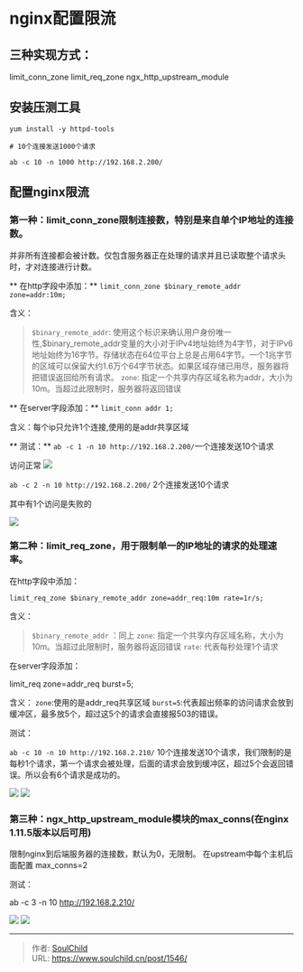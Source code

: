 # nginx配置限流

<!--more-->
## 三种实现方式：

limit_conn_zone
limit_req_zone
ngx_http_upstream_module



## 安装压测工具
```
yum install -y httpd-tools

# 10个连接发送1000个请求

ab -c 10 -n 1000 http://192.168.2.200/
```


## 配置nginx限流
### 第一种：limit_conn_zone限制连接数，特别是来自单个IP地址的连接数。
并非所有连接都会被计数。仅包含服务器正在处理的请求并且已读取整个请求头时，才对连接进行计数。

** 在http字段中添加：**
`limit_conn_zone $binary_remote_addr zone=addr:10m;`

含义：
> `$binary_remote_addr`: 使用这个标识来确认用户身份唯一性,$binary_remote_addr变量的大小对于IPv4地址始终为4字节，对于IPv6地址始终为16字节。存储状态在64位平台上总是占用64字节。一个1兆字节的区域可以保留大约1.6万个64字节状态。如果区域存储已用尽，服务器将把错误返回给所有请求。
>`zone`: 指定一个共享内存区域名称为addr，大小为10m。当超过此限制时，服务器将返回错误


** 在server字段添加：**
`limit_conn addr 1;`

含义：每个ip只允许1个连接,使用的是addr共享区域


** 测试：**
`ab -c 1 -n 10 http://192.168.2.200/`一个连接发送10个请求

访问正常
<img src="images/2b291f676588d1934a41ec97d0cf554a.png" />


`ab -c 2 -n 10 http://192.168.2.200/` 2个连接发送10个请求

其中有1个访问是失败的

<img src="images/d959feb814b7156290fa6658cb20e8c2.png" />


### 第二种：limit_req_zone，用于限制单一的IP地址的请求的处理速率。
在http字段中添加：

`limit_req_zone $binary_remote_addr zone=addr_req:10m rate=1r/s;`

含义：
> `$binary_remote_addr` ：同上
> `zone`: 指定一个共享内存区域名称，大小为10m。当超过此限制时，服务器将返回错误
> `rate`: 代表每秒处理1个请求



在server字段添加：

limit_req zone=addr_req burst=5;

含义：
`zone`:使用的是addr_req共享区域
`burst=5`:代表超出频率的访问请求会放到缓冲区，最多放5个，超过这5个的请求会直接报503的错误。



测试：

`ab -c 10 -n 10 http://192.168.2.210/` 10个连接发送10个请求，我们限制的是每秒1个请求，第一个请求会被处理，后面的请求会放到缓冲区，超过5个会返回错误。所以会有6个请求是成功的。

<img src="images/87894c16ffd030789e46af6185dd85e7.png" />


<img src="images/61259367a550ab13b98df3ccfa69ac1f.png" />


### 第三种：ngx_http_upstream_module模块的max_conns(在nginx 1.11.5版本以后可用)
限制nginx到后端服务器的连接数，默认为0，无限制。
在upstream中每个主机后面配置 max_conns=2

测试：

ab -c 3 -n 10 http://192.168.2.210/

<img src="images/fee75e0c20dbec06b8662b2ec058367d.png" />

<img src="images/2941c31d93f98bb9cd47bb9884ca4b2d.png" />




---

> 作者: [SoulChild](https://www.soulchild.cn)  
> URL: https://www.soulchild.cn/post/1546/  

